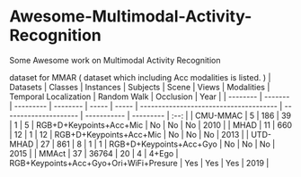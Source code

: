 # Awesome-Multimodal-Activity-Recognition
Some Awesome work on Multimodal Activity Recognition

dataset for MMAR ( dataset which including Acc modalities is listed. )
| Datasets | Classes | Instances | Subjects | Scene | Views | Modalities                             | Temporal Localization | Random Walk | Occlusion | Year |
| -------- | ------- | --------- | -------- | ----- | ----- | -------------------------------------- | --------------------- | ----------- | --------- | :--: |
| CMU-MMAC | 5       | 186       | 39       | 1     | 5     | RGB+D+Keypoints+Acc+Mic                | No                    | No          | No        | 2010 |
| MHAD     | 11      | 660       | 12       | 1     | 12    | RGB+D+Keypoints+Acc+Mic                | No                    | No          | No        | 2013 |
| UTD-MHAD | 27      | 861       | 8        | 1     | 1     | RGB+D+Keypoints+Acc+Gyo                | No                    | No          | No        | 2015 |
| MMAct    | 37      | 36764     | 20       | 4     | 4+Ego | RGB+Keypoints+Acc+Gyo+Ori+WiFi+Presure | Yes                   | Yes         | Yes       | 2019 |

